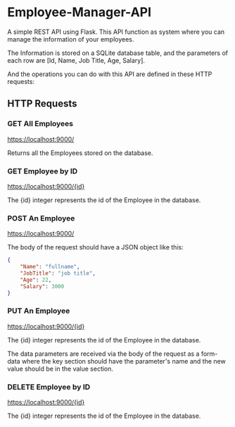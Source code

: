# Employee-Manager-API

A simple REST API using Flask.
This API function as system where you can manage the information of your employees.

The Information is stored on a SQLite database table, and the parameters of each row are [Id, Name, Job Title, Age, Salary].

And the operations you can do with this API are defined in these HTTP requests:

## HTTP Requests

### GET All Employees

<https://localhost:9000/>

Returns all the Employees stored on the database.

### GET Employee by ID

<https://localhost:9000/{id}>

The {id} integer represents the id of the Employee in the database.

### POST An Employee

<https://localhost:9000/>

The body of the request should have a JSON object like this:

```JSON
{
    "Name": "fullname",
    "JobTitle": "job title",
    "Age": 22,
    "Salary": 3000 
}
```

### PUT An Employee

<https://localhost:9000/{id}>

The {id} integer represents the id of the Employee in the database.

The data parameters are received via the body of the request as a form-data where the key section should have the parameter's name and the new value should be in the value section.

### DELETE Employee by ID

<https://localhost:9000/{id}>

The {id} integer represents the id of the Employee in the database.
